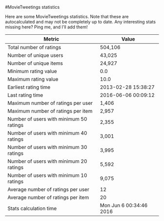 #MovieTweetings statistics

Here are some MovieTweetings statistics. Note that these are autocalculated and may not be completely up to date. Any interesting stats missing here? Ping me, and I'll add them!

Metric | Value
--- | ---
Total number of ratings                 | 504,106
Number of unique users                  | 43,025
Number of unique items                  | 24,927
Minimum rating value                    | 0.0
Maximum rating value                    | 10.0
Earliest rating time                    | 2013-02-28 15:38:27
Last rating time                        | 2016-06-06 00:09:12
Maximum number of ratings per user      | 1,406
Maximum number of ratings per item      | 2,957
Number of users with minimum 50 ratings | 2,355
Number of users with minimum 40 ratings | 3,001
Number of users with minimum 30 ratings | 3,995
Number of users with minimum 20 ratings | 5,592
Number of users with minimum 10 ratings | 9,075
Average number of ratings per user      | 12
Average number of ratings per item      | 20
Stats calculation time                  | Mon Jun  6 00:34:46 2016

